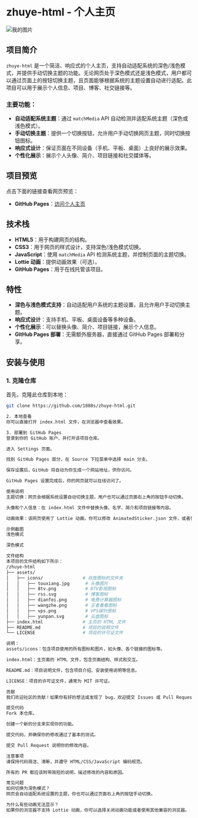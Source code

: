 # zhuye-html - 个人主页
![我的图片](/assets/icons/README.png)

## 项目简介
`zhuye-html` 是一个简洁、响应式的个人主页，支持自动适配系统的深色/浅色模式，并提供手动切换主题的功能。无论网页处于深色模式还是浅色模式，用户都可以通过页面上的按钮切换主题，且页面能够根据系统的主题设置自动进行适配。此项目可以用于展示个人信息、项目、博客、社交链接等。

### 主要功能：
- **自动适配系统主题**：通过 `matchMedia` API 自动检测并适配系统主题（深色或浅色模式）。
- **手动切换主题**：提供一个切换按钮，允许用户手动切换网页主题，同时切换按钮图标。
- **响应式设计**：保证页面在不同设备（手机、平板、桌面）上良好的展示效果。
- **个性化展示**：展示个人头像、简介、项目链接和社交媒体等。

## 项目预览

点击下面的链接查看网页预览：

- **GitHub Pages**：[访问个人主页](https://hutaoee.github.io/zhuye-html/)

## 技术栈

- **HTML5**：用于构建网页的结构。
- **CSS3**：用于网页的样式设计，支持深色/浅色模式切换。
- **JavaScript**：使用 `matchMedia` API 检测系统主题，并控制页面的主题切换。
- **Lottie 动画**：提供动画效果（可选）。
- **GitHub Pages**：用于在线托管该项目。

## 特性

- **深色与浅色模式支持**：自动适配用户系统的主题设置，且允许用户手动切换主题。
- **响应式设计**：支持手机、平板、桌面设备等多种设备。
- **个性化展示**：可以替换头像、简介、项目链接，展示个人信息。
- **GitHub Pages 部署**：无需额外服务器，直接通过 GitHub Pages 部署和分享。

## 安装与使用

### 1. 克隆仓库

首先，克隆此仓库到本地：
```bash
git clone https://github.com/1888s/zhuye-html.git

2. 本地查看
你可以直接打开 index.html 文件，在浏览器中查看效果。

3. 部署到 GitHub Pages
登录到你的 GitHub 账户，并打开该项目仓库。

进入 Settings 页面。

找到 GitHub Pages 部分，在 Source 下拉菜单中选择 main 分支。

保存设置后，GitHub 将自动为你生成一个网站地址，供你访问。

GitHub Pages 设置完成后，你的网页就可以在线访问了。

使用说明
主题切换：网页会根据系统设置自动切换主题，用户也可以通过页面右上角的按钮手动切换。

头像和个人信息：在 index.html 文件中替换头像、名字、简介和项目链接等内容。

动画效果：该网页使用了 Lottie 动画，你可以修改 AnimatedSticker.json 文件，或者使用你自己的 Lottie 动画。

示例截图
浅色模式

深色模式

文件结构
本项目的文件结构如下所示：
/zhuye-html
├── assets/
│   ├── icons/               # 存放图标的文件夹
│   │   ├── touxiang.jpg      # 头像图片
│   │   ├── 8tv.png           # 8TV影视图标
│   │   ├── rss.svg           # 博客图标
│   │   ├── dianfei.png       # 电费计算器图标
│   │   ├── wangzhe.png       # 王者看看图标
│   │   ├── vps.png           # VPS探针图标
│   │   ├── yunpan.svg        # 云盘图标
├── index.html               # 主页的 HTML 文件
├── README.md                # 项目的说明文件
└── LICENSE                  # 项目的许可证文件

说明：
assets/icons：包含项目使用的所有图标和图片，如头像、各个链接的图标等。

index.html：主页面的 HTML 文件，包含页面结构、样式和交互。

README.md：项目说明文件，包含项目介绍、安装使用说明等信息。

LICENSE：项目的许可证文件，通常为 MIT 许可证。

贡献
我们欢迎社区的贡献！如果你有好的想法或发现了 bug，欢迎提交 Issues 或 Pull Requests。

提交代码
Fork 本仓库。

创建一个新的分支来实现你的功能。

提交代码，并确保你的修改通过了基本的测试。

提交 Pull Request 说明你的修改内容。

注意事项
请保持代码简洁、清晰，并遵守 HTML/CSS/JavaScript 编码规范。

所有的 PR 都应该附带简短的说明，描述修改的内容和原因。

常见问题
如何切换为深色模式？
网页会自动适配系统设置的主题，你也可以通过页面右上角的按钮手动切换。

为什么有些动画无法显示？
如果你的浏览器不支持 Lottie 动画，你可以选择关闭动画功能或者使用其他兼容的浏览器。

